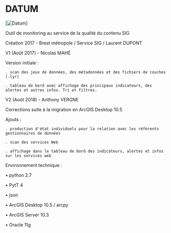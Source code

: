# DATUM

[![Datum](https://applications002.brest-metropole.fr/VIPDU72/DATUM/LOGO_DATUM.png)]


Outil de monitoring au service de la qualité du contenu SIG

Création 2017 - Brest métropole / Service SIG / Laurent DUPONT

  
  


V1 (Août 2017) - Nicolas MAHÉ

  Version initiale :
  
    . scan des jeux de données, des métadonnées et des fichiers de couches (.lyr)
    
    . tableau de bord avec affichage des principaux indicateurs, des alertes et autres infos. Tri et filtres.

  
  


V2 (Août 2018) - Anthony VERGNE

  Corrections suite à la migration en ArcGIS Desktop 10.5
  
  Ajouts :
  
    . production d'état individuels pour la relation avec les référents gestionnaires de données
    
    . scan des services Web
    
    . affichage dans le tableau de bord des indicateurs, alertes et infos sur les services web
    
    
    
Environnement technique :

  • python 2.7
  
  • PytT 4
  
  • json
  
  • ArcGIS Desktop 10.5  / arcpy
  
  • ArcGIS Server 10.3
  
  • Oracle 11g

